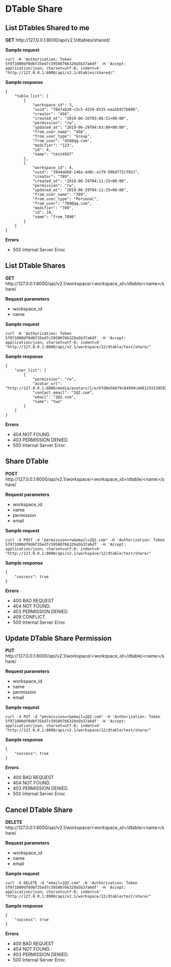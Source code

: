 # DTable Share

## List DTables Shared to me

**GET** http\://127.0.0.1:8000/api/v2.1/dtables/shared/

**Sample request**

```
curl -H 'Authorization: Token 5f971000df0d6f35ed7c59580766329a5b37a6df' -H 'Accept: application/json; charset=utf-8; indent=4' "http://127.0.0.1:8000/api/v2.1/dtables/shared/"

```

**Sample response**

```
{
    "table_list": [
        {
            "workspace_id": 3,
            "uuid": "7847ab38-c5c5-4259-8515-eaa1b977b686",
            "creator": "456",
            "created_at": "2019-06-26T03:06:51+00:00",
            "permission": "rw",
            "updated_at": "2019-06-29T04:03:00+00:00",
            "from_user_name": "456",
            "from_user_type": "Group",
            "from_user": "456@qq.com",
            "modifier": "123",
            "id": 4,
            "name": "test4567"
        },
        {
            "workspace_id": 4,
            "uuid": "3944abb8-148a-4d0c-a1f9-596d772cf921",
            "creator": "789",
            "created_at": "2019-06-29T04:11:25+00:00",
            "permission": "rw",
            "updated_at": "2019-06-29T04:11:25+00:00",
            "from_user_name": "789",
            "from_user_type": "Personal",
            "from_user": "789@qq.com",
            "modifier": "789",
            "id": 10,
            "name": "from_7890"
        }
    ]
}

```

**Errors**

* 500 Internal Server Error.

## List DTable Shares

**GET** http\://127.0.0.1:8000/api/v2.1/workspace/\<workspace_id>/dtable/\<name>/share/

**Request parameters**

* workspace_id
* name

**Sample request**

```
curl -H 'Authorization: Token 5f971000df0d6f35ed7c59580766329a5b37a6df' -H 'Accept: application/json; charset=utf-8; indent=4' "http://127.0.0.1:8000/api/v2.1/workspace/12/dtable/test/share/"

```

**Sample response**

```
{
    "user_list": [
        {
            "permission": "rw",
            "avatar_url": "http://127.0.0.1:8000/media/avatars/1/e/6fd8e56879c84999cd481255530592/resized/80/6380b959064ee3f947fb2676836dd2a4.png",
            "contact_email": "2@2.com",
            "email": "2@2.com",
            "name": "two"
        }
    ]
}

```

**Errors**

* 404 NOT FOUND.
* 403 PERMISSION DENIED.
* 500 Internal Server Error.

## Share DTable

**POST** http\://127.0.0.1:8000/api/v2.1/workspace/\<workspace_id>/dtable/\<name>/share/

**Request parameters**

* workspace_id
* name
* permission
* email

**Sample request**

```
curl -X POST -d "permission=rw&email=2@2.com" -H 'Authorization: Token 5f971000df0d6f35ed7c59580766329a5b37a6df' -H 'Accept: application/json; charset=utf-8; indent=4' "http://127.0.0.1:8000/api/v2.1/workspace/12/dtable/test/share/"

```

**Sample response**

```
{
    "success": true
}

```

**Errors**

* 400 BAD REQUEST
* 404 NOT FOUND.
* 403 PERMISSION DENIED.
* 409 CONFLICT.
* 500 Internal Server Error.

## Update DTable Share Permission

**PUT** http\://127.0.0.1:8000/api/v2.1/workspace/\<workspace_id>/dtable/\<name>/share/

**Request parameters**

* workspace_id
* name
* permission
* email

**Sample request**

```
curl -X PUT -d "permission=r&email=2@2.com" -H 'Authorization: Token 5f971000df0d6f35ed7c59580766329a5b37a6df' -H 'Accept: application/json; charset=utf-8; indent=4' "http://127.0.0.1:8000/api/v2.1/workspace/12/dtable/test/share/"

```

**Sample response**

```
{
    "success": true
}

```

**Errors**

* 400 BAD REQUEST
* 404 NOT FOUND.
* 403 PERMISSION DENIED.
* 500 Internal Server Error.

## Cancel DTable Share

**DELETE** http\://127.0.0.1:8000/api/v2.1/workspace/\<workspace_id>/dtable/\<name>/share/

**Request parameters**

* workspace_id
* name
* email

**Sample request**

```
curl -X DELETE -d "email=2@2.com" -H 'Authorization: Token 5f971000df0d6f35ed7c59580766329a5b37a6df' -H 'Accept: application/json; charset=utf-8; indent=4' "http://127.0.0.1:8000/api/v2.1/workspace/12/dtable/test/share/"

```

**Sample response**

```
{
    "success": true
}

```

**Errors**

* 400 BAD REQUEST
* 404 NOT FOUND.
* 403 PERMISSION DENIED.
* 500 Internal Server Error.



